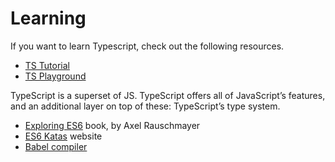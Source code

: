 # Learning

If you want to learn Typescript, check out the following resources.

- [TS Tutorial](https://www.typescriptlang.org/docs/handbook/release-notes/overview.html)
- [TS Playground](https://www.typescriptlang.org/play)

TypeScript is a superset of JS.
TypeScript offers all of JavaScript’s features, and an additional layer on top of these: TypeScript’s type system.

- [Exploring ES6](https://leanpub.com/exploring-es6) book, by Axel Rauschmayer
- [ES6 Katas](https://jskatas.org/#bundle-es6-katas) website
- [Babel compiler](https://github.com/babel/babel)
